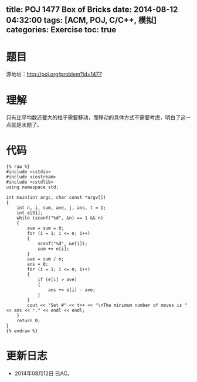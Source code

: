 ﻿title: POJ 1477 Box of Bricks
date: 2014-08-12 04:32:00
tags: [ACM, POJ, C/C++, 模拟]
categories: Exercise
toc: true
---
# 题目
源地址：http://poj.org/problem?id=1477

# 理解
只有比平均数还要大的柱子需要移动，而移动的具体方式不需要考虑，明白了这一点就是水题了。

<!-- more -->

# 代码
```
{% raw %}
#include <cstdio>
#include <iostream>
#include <cstdlib>
using namespace std;

int main(int argc, char const *argv[])
{
    int n, i, sum, ave, j, ans, t = 1;
    int e[51];
    while (scanf("%d", &n) == 1 && n)
    {
        ave = sum = 0;
        for (i = 1; i <= n; i++)
        {
            scanf("%d", &e[i]);
            sum += e[i];
        }
        ave = sum / n;
        ans = 0;
        for (i = 1; i <= n; i++)
        {
            if (e[i] > ave)
            {
                ans += e[i] - ave;
            }
        }
        cout << "Set #" << t++ << "\nThe minimum number of moves is " << ans << "." << endl << endl;
    }
    return 0;
}
{% endraw %}
```
	
# 更新日志
- 2014年08月12日 已AC。